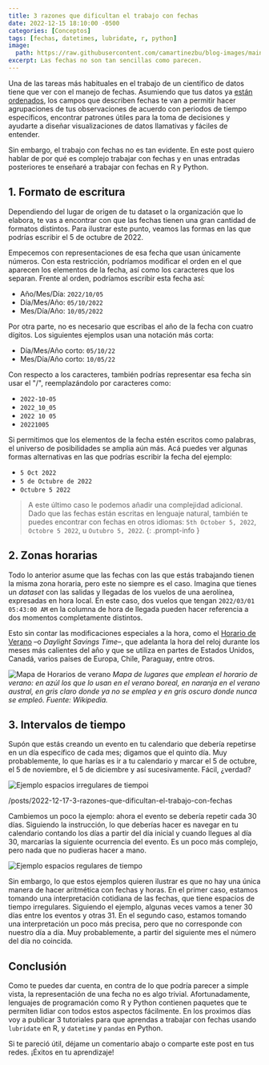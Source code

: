 ```yaml
---
title: 3 razones que dificultan el trabajo con fechas
date: 2022-12-15 18:10:00 -0500
categories: [Conceptos]
tags: [fechas, datetimes, lubridate, r, python]
image: 
  path: https://raw.githubusercontent.com/camartinezbu/blog-images/main/posts/2022-12-17-3-razones-que-dificultan-el-trabajo-con-fechas/hero.png
excerpt: Las fechas no son tan sencillas como parecen.
---
```


Una de las tareas más habituales en el trabajo de un científico de datos tiene que ver con el manejo de fechas. Asumiendo que tus datos ya [están ordenados](https://www.camartinezbu.com/posts/que-significa-que-los-datos-esten-ordenados/), los campos que describen fechas te van a permitir hacer agrupaciones de tus observaciones de acuerdo con periodos de tiempo específicos, encontrar patrones útiles para la toma de decisiones y ayudarte a diseñar visualizaciones de datos llamativas y fáciles de entender.

Sin embargo, el trabajo con fechas no es tan evidente. En este post quiero hablar de por qué es complejo trabajar con fechas y en unas entradas posteriores te enseñaré a trabajar con fechas en R y Python.

## 1. Formato de escritura

Dependiendo del lugar de origen de tu dataset o la organización que lo elabora, te vas a encontrar con que las fechas tienen una gran cantidad de formatos distintos. Para ilustrar este punto, veamos las formas en las que podrías escribir el 5 de octubre de 2022.

Empecemos con representaciones de esa fecha que usan únicamente números. Con esta restricción, podríamos modificar el orden en el que aparecen los elementos de la fecha, así como los caracteres que los separan. Frente al orden, podríamos escribir esta fecha así:

- Año/Mes/Día: `2022/10/05`
- Día/Mes/Año: `05/10/2022`
- Mes/Día/Año: `10/05/2022`

Por otra parte, no es necesario que escribas el año de la fecha con cuatro dígitos. Los siguientes ejemplos usan una notación más corta:

- Día/Mes/Año corto: `05/10/22`
- Mes/Día/Año corto: `10/05/22`

Con respecto a los caracteres, también podrías representar esa fecha sin usar el "/", reemplazándolo por caracteres como:

- `2022-10-05`
- `2022_10_05`
- `2022 10 05`
- `20221005`

Si permitimos que los elementos de la fecha estén escritos como palabras, el universo de posibilidades se amplia aún más. Acá puedes ver algunas formas alternativas en las que podrías escribir la fecha del ejemplo:

- `5 Oct 2022`
- `5 de Octubre de 2022`
- `Octubre 5 2022`

> A este último caso le podemos añadir una complejidad adicional. Dado que las fechas están escritas en lenguaje natural, también te puedes encontrar con fechas en otros idiomas: `5th October 5, 2022`,  `Octobre 5 2022`, u `Outubro 5, 2022`.
> {: .prompt-info }

## 2. Zonas horarias

Todo lo anterior asume que las fechas con las que estás trabajando tienen la misma zona horaria, pero este no siempre es el caso. Imagina que tienes un *dataset* con las salidas y llegadas de los vuelos de una aerolínea, expresadas en hora local. En este caso, dos vuelos que tengan `2022/03/01 05:43:00 AM`  en la columna de hora de llegada pueden hacer referencia a dos momentos completamente distintos.

Esto sin contar las modificaciones especiales a la hora, como el [Horario de Verano](https://es.wikipedia.org/wiki/Horario_de_verano) –o *Daylight Savings Time*–, que adelanta la hora del reloj durante los meses más calientes del año y que se utiliza en partes de Estados Unidos, Canadá, varios países de Europa, Chile, Paraguay, entre otros.

![Mapa de Horarios de verano](https://upload.wikimedia.org/wikipedia/commons/thumb/1/16/DST_Countries_Map.png/1280px-DST_Countries_Map.png)
*Mapa de lugares que emplean el horario de verano: en azúl los que lo usan en el verano boreal, en naranja en el verano austral, en gris claro donde ya no se emplea y en gris oscuro donde nunca se empleó. Fuente: Wikipedia.*

## 3. Intervalos de tiempo

Supón que estás creando un evento en tu calendario que debería repetirse en un día específico de cada mes; digamos que el quinto día. Muy probablemente, lo que harías es ir a tu calendario y marcar el 5 de octubre, el 5 de noviembre, el 5 de diciembre y así sucesivamente. Fácil, ¿verdad?

![Ejemplo espacios irregulares de tiempoi](/posts/2022-12-17-3-razones-que-dificultan-el-trabajo-con-fechas/Figura1.png)

/posts/2022-12-17-3-razones-que-dificultan-el-trabajo-con-fechas

Cambiemos un poco la ejemplo: ahora el evento se debería repetir cada 30 días. Siguiendo la instrucción, lo que deberías hacer es navegar en tu calendario contando los días a partir del día inicial y cuando llegues al día 30, marcarías la siguiente ocurrencia del evento. Es un poco más complejo, pero nada que no pudieras hacer a mano.

![Ejemplo espacios regulares de tiempo](/posts/2022-12-17-3-razones-que-dificultan-el-trabajo-con-fechas/Figura2.png)

Sin embargo, lo que estos ejemplos quieren ilustrar es que no hay una única manera de hacer aritmética con fechas y horas. En el primer caso, estamos tomando una interpretación cotidiana de las fechas, que tiene espacios de tiempo irregulares. Siguiendo el ejemplo, algunas veces vamos a tener 30 días entre los eventos y otras 31. En el segundo caso, estamos tomando una interpretación un poco más precisa, pero que no corresponde con nuestro día a día. Muy probablemente, a partir del siguiente mes el número del día no coincida.

## Conclusión

Como te puedes dar cuenta, en contra de lo que podría parecer a simple vista, la representación de una fecha no es algo trivial. Afortunadamente, lenguajes de programación como R y Python contienen paquetes que te permiten lidiar con todos estos aspectos fácilmente. En los proximos días voy a publicar 3 tutoriales para que aprendas a trabajar con fechas usando `lubridate` en R, y `datetime` y `pandas` en Python.

Si te pareció útil, déjame un comentario abajo o comparte este post en tus redes. ¡Éxitos en tu aprendizaje!

